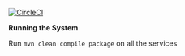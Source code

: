 [![CircleCI](https://circleci.com/gh/stackroute/ibm-wave3-ontrack.svg?style=svg)](https://circleci.com/gh/stackroute/ibm-wave3-ontrack)

****Running the System****

Run ```mvn clean compile package``` on all the services
